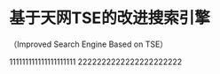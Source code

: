 ﻿# 基于天网TSE的改进搜索引擎 #
（Improved Search Engine Based on TSE）

111111111111111111111
2222222222222222222222
